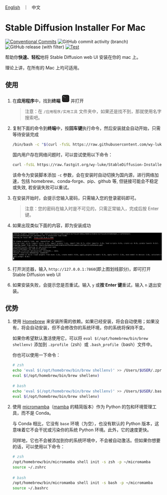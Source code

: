 <p align="left">
    <a href="README.md">English</a> &nbsp ｜ &nbsp 中文
</p>

# Stable Diffusion Installer For Mac

[![Conventional Commits](https://img.shields.io/badge/Conventional%20Commits-1.0.0-%23FE5196?logo=conventionalcommits&logoColor=white)](https://conventionalcommits.org) ![GitHub commit activity (branch)](https://img.shields.io/github/commit-activity/t/wy-luke/StableDiffusion-Installer-For-Mac) ![GitHub release (with filter)](https://img.shields.io/github/v/release/wy-luke/StableDiffusion-Installer-For-Mac) [![Test](https://github.com/wy-luke/StableDiffusion-Installer-For-Mac/actions/workflows/test.yml/badge.svg)](https://github.com/wy-luke/StableDiffusion-Installer-For-Mac/actions/workflows/test.yml)

帮助你**快速、轻松**地将 Stable Diffusion web UI 安装在你的 mac 上。

理论上讲，在所有的 Mac 上均可适用。

## 使用

1. 在**应用程序**中，找到**终端** <img src="./images/terminal.png" alt="terminal" width="25"/> 并打开

   > 注意：在 `/应用程序/实用工具` 文件夹中，如果还是找不到，那就使用名字搜索吧。

2. 复制下面的命令到**终端**中，按**回车键**执行命令，然后安装就会自动开始，只需等待安装完成

   ```bash
   /bin/bash -c "$(curl -fsSL https://raw.githubusercontent.com/wy-luke/StableDiffusion-Installer-For-Mac/main/sd-installer.sh)"
   ```

   国内用户存在网络问题时，可以尝试使用以下命令：

   ```bash
   curl -fsSL https://raw.fastgit.org/wy-luke/StableDiffusion-Installer-For-Mac/main/sd-installer.sh | /bin/bash -s -- -c
   ```

   该命令为安装脚本添加 `-c` 参数，会在安装时自动切换为国内源，进行网络加速，包括 homebrew、conda-forge、pip、github 等, 但链接可能会不稳定或失效, 若安装失败可以重试。

3. 在安装开始时，会提示您输入密码，只需输入您的登录密码即可。

   > 注意：您的密码在输入时是不可见的，只需正常输入，完成后按 Enter 键。

4. 如果出现类似下面的内容，即为安装成功

   ![success](images/success.png)

5. 打开浏览器，输入 `http://127.0.0.1:7860`(即上图划线部分)，即可打开 Stable Diffusion web UI

6. 如果安装失败，会提示您是否重试。输入 `y` 或**按 Enter 键**重试，输入 `n` 退出安装。

## 优势

1. 使用 [Homebrew](https://brew.sh/) 来安装所需的依赖。如果已经安装，将会自动使用；如果没有，将会自动安装，但不会修改你的系统环境，你的系统将保持不变。

   如果你希望默认激活使用它，可以将 `eval $(/opt/homebrew/bin/brew shellenv)` 添加到 `.zprofile`（zsh）或 `.bash_profile`（bash）文件中。

   你也可以使用一下命令：

   ```bash
   # zsh
   echo 'eval $(/opt/homebrew/bin/brew shellenv)' >> /Users/$USER/.zprofile
   eval $(/opt/homebrew/bin/brew shellenv)

   # bash
   echo 'eval $(/opt/homebrew/bin/brew shellenv)' >> /Users/$USER/.bash_profile
   eval $(/opt/homebrew/bin/brew shellenv)
   ```

2. 使用 [micromamba](https://mamba.readthedocs.io/en/latest/user_guide/micromamba.html)（[mamba](https://mamba.readthedocs.io/en/latest/index.html#) 的精简版本）作为 Python 的包和环境管理工具，而不是 Conda。

   与 Conda 相比，它没有 `base` 环境（为空），也没有默认的 Python 版本，这意味着它不会干扰或污染你的系统 Python 环境。此外，它的速度更快。

   同样地，它也不会被添加到你的系统环境中，不会被自动激活。但如果你想要的话，可以使用以下命令：

   ```bash
   # zsh
   /opt/homebrew/bin/micromamba shell init -s zsh -p ~/micromamba
   source ~/.zshrc

   # bash
   /opt/homebrew/bin/micromamba shell init -s bash -p ~/micromamba
   source ~/.bashrc
   ```
